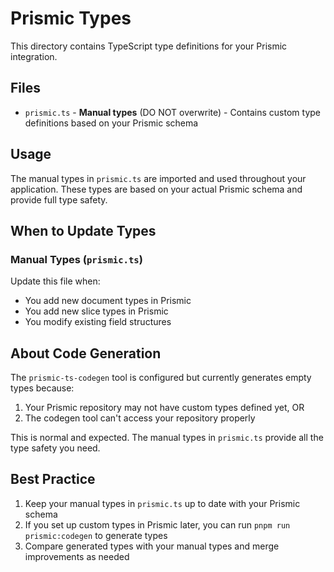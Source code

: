 # Prismic Types

This directory contains TypeScript type definitions for your Prismic integration.

## Files

- `prismic.ts` - **Manual types** (DO NOT overwrite) - Contains custom type definitions based on your Prismic schema

## Usage

The manual types in `prismic.ts` are imported and used throughout your application. These types are based on your actual Prismic schema and provide full type safety.

## When to Update Types

### Manual Types (`prismic.ts`)

Update this file when:

- You add new document types in Prismic
- You add new slice types in Prismic
- You modify existing field structures

## About Code Generation

The `prismic-ts-codegen` tool is configured but currently generates empty types because:

1. Your Prismic repository may not have custom types defined yet, OR
2. The codegen tool can't access your repository properly

This is normal and expected. The manual types in `prismic.ts` provide all the type safety you need.

## Best Practice

1. Keep your manual types in `prismic.ts` up to date with your Prismic schema
2. If you set up custom types in Prismic later, you can run `pnpm run prismic:codegen` to generate types
3. Compare generated types with your manual types and merge improvements as needed
